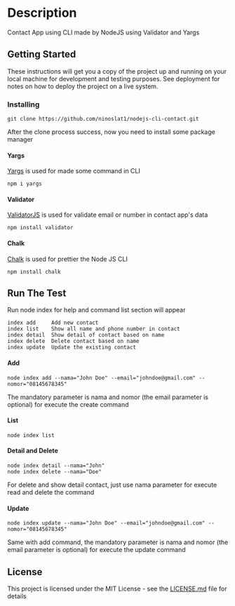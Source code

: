 # Description
Contact App using CLI made by NodeJS using Validator and Yargs

## Getting Started
These instructions will get you a copy of the project up and running on your local machine for development and testing purposes. See deployment for notes on how to deploy the project on a live system.

### Installing
```
git clone https://github.com/ninoslat1/nodejs-cli-contact.git
```
After the clone process success, now you need to install some package manager
#### Yargs
[Yargs](https://www.npmjs.com/package/yargs) is used for made some command in CLI
```
npm i yargs
```
#### Validator
[ValidatorJS](https://www.npmjs.com/package/validator) is used for validate email or number in contact app's data
```
npm install validator
```
#### Chalk
[Chalk](https://www.npmjs.com/package/chalk) is used for prettier the Node JS CLI
```
npm install chalk
```

## Run The Test
Run node index for help and command list section will appear
```
index add     Add new contact
index list    Show all name and phone number in contact
index detail  Show detail of contact based on name
index delete  Delete contact based on name
index update  Update the existing contact
```

#### Add
```
node index add --nama="John Doe" --email="johndoe@gmail.com" --nomor="08145678345"
```

The mandatory parameter is nama and nomor (the email parameter is optional) for execute the create command

#### List
```
node index list
```

#### Detail and Delete
```
node index detail --nama="John"
node index delete --nama="Doe"
```

For delete and show detail contact, just use nama parameter for execute read and delete the command

#### Update
```
node index update --nama="John Doe" --email="johndoe@gmail.com" --nomor="08145678345"
```

Same with add command, the mandatory parameter is nama and nomor (the email parameter is optional) for execute the update command

## License

This project is licensed under the MIT License - see the [LICENSE.md](LICENSE.md) file for details
